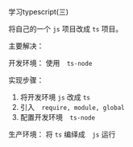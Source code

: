 学习typescript(三)

将自己的一个 `js` 项目改成 `ts` 项目。

主要解决：

开发环境：
  使用　`ts-node`

实现步骤：
  1. 将开发环境 `js` 改成 `ts`
  2. 引入　`require, module, global`
  3. 配置开发环境　`ts-node`

生产环境：
  将 `ts` 编绎成　`js` 运行